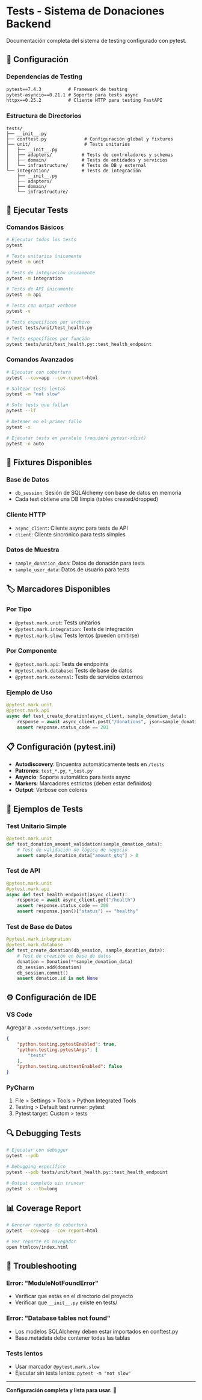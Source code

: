 # Tests - Sistema de Donaciones Backend

Documentación completa del sistema de testing configurado con pytest.

## 🚀 Configuración

### Dependencias de Testing
```txt
pytest==7.4.3          # Framework de testing
pytest-asyncio==0.21.1 # Soporte para tests async
httpx==0.25.2          # Cliente HTTP para testing FastAPI
```

### Estructura de Directorios
```
tests/
├── __init__.py
├── conftest.py              # Configuración global y fixtures
├── unit/                    # Tests unitarios
│   ├── __init__.py
│   ├── adapters/           # Tests de controladores y schemas
│   ├── domain/             # Tests de entidades y servicios
│   └── infrastructure/     # Tests de DB y external
└── integration/            # Tests de integración
    ├── __init__.py
    ├── adapters/
    ├── domain/
    └── infrastructure/
```

## 🧪 Ejecutar Tests

### Comandos Básicos
```bash
# Ejecutar todos los tests
pytest

# Tests unitarios únicamente
pytest -m unit

# Tests de integración únicamente  
pytest -m integration

# Tests de API únicamente
pytest -m api

# Tests con output verbose
pytest -v

# Tests específicos por archivo
pytest tests/unit/test_health.py

# Tests específicos por función
pytest tests/unit/test_health.py::test_health_endpoint
```

### Comandos Avanzados
```bash
# Ejecutar con cobertura
pytest --cov=app --cov-report=html

# Saltear tests lentos
pytest -m "not slow"

# Solo tests que fallan
pytest --lf

# Detener en el primer fallo
pytest -x

# Ejecutar tests en paralelo (requiere pytest-xdist)
pytest -n auto
```

## 🔧 Fixtures Disponibles

### Base de Datos
- `db_session`: Sesión de SQLAlchemy con base de datos en memoria
- Cada test obtiene una DB limpia (tables created/dropped)

### Cliente HTTP
- `async_client`: Cliente async para tests de API
- `client`: Cliente sincrónico para tests simples

### Datos de Muestra
- `sample_donation_data`: Datos de donación para tests
- `sample_user_data`: Datos de usuario para tests

## 🏷️ Marcadores Disponibles

### Por Tipo
- `@pytest.mark.unit`: Tests unitarios
- `@pytest.mark.integration`: Tests de integración
- `@pytest.mark.slow`: Tests lentos (pueden omitirse)

### Por Componente
- `@pytest.mark.api`: Tests de endpoints
- `@pytest.mark.database`: Tests de base de datos
- `@pytest.mark.external`: Tests de servicios externos

### Ejemplo de Uso
```python
@pytest.mark.unit
@pytest.mark.api
async def test_create_donation(async_client, sample_donation_data):
    response = await async_client.post("/donations", json=sample_donation_data)
    assert response.status_code == 201
```

## 📋 Configuración (pytest.ini)

- **Autodiscovery**: Encuentra automáticamente tests en `/tests`
- **Patrones**: `test_*.py`, `*_test.py`
- **Asyncio**: Soporte automático para tests async
- **Markers**: Marcadores estrictos (deben estar definidos)
- **Output**: Verbose con colores

## 🎯 Ejemplos de Tests

### Test Unitario Simple
```python
@pytest.mark.unit
def test_donation_amount_validation(sample_donation_data):
    # Test de validación de lógica de negocio
    assert sample_donation_data["amount_gtq"] > 0
```

### Test de API
```python
@pytest.mark.unit
@pytest.mark.api
async def test_health_endpoint(async_client):
    response = await async_client.get("/health")
    assert response.status_code == 200
    assert response.json()["status"] == "healthy"
```

### Test de Base de Datos
```python
@pytest.mark.integration
@pytest.mark.database
def test_create_donation(db_session, sample_donation_data):
    # Test de creación en base de datos
    donation = Donation(**sample_donation_data)
    db_session.add(donation)
    db_session.commit()
    assert donation.id is not None
```

## ⚙️ Configuración de IDE

### VS Code
Agregar a `.vscode/settings.json`:
```json
{
    "python.testing.pytestEnabled": true,
    "python.testing.pytestArgs": [
        "tests"
    ],
    "python.testing.unittestEnabled": false
}
```

### PyCharm
1. File > Settings > Tools > Python Integrated Tools
2. Testing > Default test runner: pytest
3. Pytest target: Custom > tests

## 🔍 Debugging Tests

```bash
# Ejecutar con debugger
pytest --pdb

# Debugging específico
pytest --pdb tests/unit/test_health.py::test_health_endpoint

# Output completo sin truncar
pytest -s --tb=long
```

## 📊 Coverage Report

```bash
# Generar reporte de cobertura
pytest --cov=app --cov-report=html

# Ver reporte en navegador
open htmlcov/index.html
```

## 🚨 Troubleshooting

### Error: "ModuleNotFoundError"
- Verificar que estás en el directorio del proyecto
- Verificar que `__init__.py` existe en tests/

### Error: "Database tables not found"  
- Los modelos SQLAlchemy deben estar importados en conftest.py
- Base.metadata debe contener todas las tablas

### Tests lentos
- Usar marcador `@pytest.mark.slow`
- Ejecutar sin tests lentos: `pytest -m "not slow"`

---

**Configuración completa y lista para usar.** 🎉
